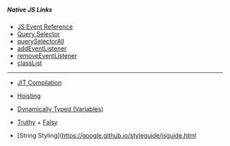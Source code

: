 ##### Native JS Links
* [JS Event Reference](https://developer.mozilla.org/en-US/docs/Web/Events)
* [Query Selector](https://developer.mozilla.org/en-US/docs/Web/API/Document/querySelector)
* [querySelectorAll](https://developer.mozilla.org/en-US/docs/Web/API/Document/querySelectorall)
* [addEventListener](https://developer.mozilla.org/en-US/docs/Web/API/EventTarget/addEventListener)
* [removeEventListener](https://developer.mozilla.org/en-US/docs/Web/API/EventTarget/removeEventListener)
* [classList](https://developer.mozilla.org/en-US/docs/Web/API/Element/classList)


***
* [JIT Compilation](https://hacks.mozilla.org/2017/02/a-crash-course-in-just-in-time-jit-compilers/)
* [Hoisting](https://developer.mozilla.org/en-US/docs/Glossary/Hoisting)
* [Dynamically Typed (Variables)](https://stackoverflow.com/questions/1517582/what-is-the-difference-between-statically-typed-and-dynamically-typed-languages)
* [Truthy](https://developer.mozilla.org/en-US/docs/Glossary/Truthy) + [Falsy](https://developer.mozilla.org/en-US/docs/Glossary/Falsy)

* [String Styling](https://google.github.io/styleguide/jsguide.html

